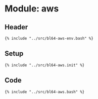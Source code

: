 # Module: aws

## Header

```shell
{% include "../src/bl64-aws-env.bash" %}
```

## Setup

```shell
{% include "../src/bl64-aws.init" %}
```

## Code

```shell
{% include "../src/bl64-aws.bash" %}
```
